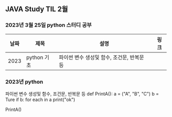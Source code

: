 ## JAVA Study TIL 2월 

###  2023년 3월 25일 python 스터디 공부 
| 날짜       | 제목               | 설명                                | 링크                                                                             |
| ---------- | ------------------ | ----------------------------------- | -------------------------------------------------------------------------------- |
| 2023 | python 기초  | 파이썬 변수 생성및 함수, 조건문, 반복문 등          |  |   |

### 2023년  python

파이썬 변수 생성및 함수, 조건문, 반복문 등
def PrintA():
  a = ("A", "B", "C")
  b = Ture
  if b:
    for each in a
      print("ok")

PrintA()
